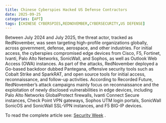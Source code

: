 ```yaml
---
title: Chinese Cyberspies Hacked US Defense Contractors
date: 2025-09-25
categories: [APT]
tags: [CHINESE CYBERSPIES,REDNOVEMBER,CYBERSECURITY,US DEFENSE]
---
```


Between July 2024 and July 2025, the threat actor, tracked as RedNovember, was seen targeting high-profile organizations globally, across government, defense, aerospace, and other industries. For initial access, the cyberspies compromised edge devices from Cisco, F5, Fortinet, Ivanti, Palo Alto Networks, SonicWall, and Sophos, as well as Outlook Web Access (OWA) instances. As part of the attacks, RedNovember deployed a Go-based backdoor dubbed Pantegana, offensive security tools such as Cobalt Strike and SparkRAT, and open source tools for initial access, reconnaissance, and follow-up activities. According to Recorded Future, RedNovember’s attack campaigns mainly focus on reconnaissance and the exploitation of newly disclosed vulnerabilities in edge devices, including Palo Alto Networks GlobalProtect firewalls, Ivanti Connect Secure instances, Check Point VPN gateways, Sophos UTM login portals, SonicWall SonicOS and SonicWall SSL-VPN instances, and F5 BIG-IP devices. 

To read the complete article see: [Security Week](https://www.securityweek.com/chinese-cyberspies-hacked-us-defense-contractors/) .